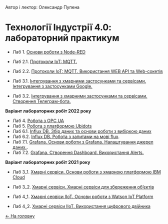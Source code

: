 Автор і лектор: Олександр Пупена 

# Технології Індустрії 4.0: лабораторний практикум 

- Лаб 1. [Основи роботи з Node-RED](lab1NodeRED.md)
- Лаб 2.1. [Протоколи IoT: MQTT.](lab2_1.md)
- Лаб 2.2. [Протоколи IoT: MQTT. Використання WEB API та Web-сокетів](lab2_2.md)

- Лаб 3.1. [Інтегрування з хмарними застосунками та сервісами. Інтегрування з застосунками Google.](lab5_1.md)
- Лаб 3.2. [Інтегрування з хмарними застосунками та сервісами. Створення Телеграм-бота.](lab5_2.md)

**Варіант лабораторних робіт 2022 року**

- Лаб 4. [Робота з OPC UA](lab_opcua.md)
- Лаб 5. [Робота з платформою Ubidots](lab3_ubidots.md)
- Лаб 6.1. [Influx DB. Збір даних та основи роботи з вибіркою даних](lab_influx1.md) 
- Лаб 6.2. [Influx DB. Робота з запитами на мові flux](lab_influx2.md).
- Лаб 7.1. [Grafana. Основи роботи з Grafana. Налаштування джерел даних.](lab_grafana1.md).
- Лаб 7.2. [Grafana. Створення Dashboard. Використання Alerts.](lab_grafana2.md)



**Варіант лабораторних робіт 2021 року**

- Лаб 3_1. [Xмарні сервіси. Основи роботи з хмарною платформою IBM Cloud](lab3_1.md)

- Лаб 3_2. [Xмарні сервіси. Хмарні сервіси для збереження об’єктів](lab3_2.md)

- Лаб 4_1. [Xмарні сервіси IIoT. Основи роботи з Watson IoT Platform](lab4_1.md)

- Лаб 4_2. [Xмарні сервіси IIoT. Використання цифрового двійника](lab4_2.md)

  

[<- На головну](../)

